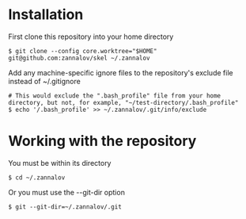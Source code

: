 Installation
============

First clone this repository into your home directory

    $ git clone --config core.worktree="$HOME" git@github.com:zannalov/skel ~/.zannalov

Add any machine-specific ignore files to the repository's exclude file instead of ~/.gitignore

    # This would exclude the ".bash_profile" file from your home directory, but not, for example, "~/test-directory/.bash_profile"
    $ echo '/.bash_profile' >> ~/.zannalov/.git/info/exclude

Working with the repository
===========================

You must be within its directory

    $ cd ~/.zannalov

Or you must use the --git-dir option

    $ git --git-dir=~/.zannalov/.git
